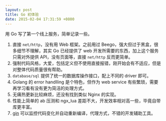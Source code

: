```yaml
---
layout: post
title: Go 初体验
date: 2015-02-04 17:31:59 +0800
---
```


用 Go 写了第一个线上服务，简单记录一些。

1. 直接 `net/http`，没有用 Web 框架。之前用过 Beego，强大但过于黑盒，很多细节不理解，其实 Go 已经提供了 web 开发所需要的东西，加上这个服务只需对外提供 API，没有页面等，直接 `net/http` 反而更简单。
1. 强制代码风格，大爱，包括定义但不使用直接报错，刚开始会有不适应，但是对整体代码质量很有帮助。
1. `database/sql` 提供了统一的数据库操作接口，配上不同的 driver 即可。
1. Golang 的 error handlling 是个特色，但作为 web service 有些繁琐，需要再学习看有没有更为简洁的处理方式。
1. 无痛热更新比较麻烦，还没有找到类似 Nginx 的实现。
1. 性能上简单的 ab 压测和 ngx_lua 差距不大，开发效率相对高一些，毕竟自带库更丰富。
1. [gin][1] 可以监控代码变化并自动重新编译，代理方式，不错的开发辅助工具。

[1]:https://github.com/codegangsta/gin